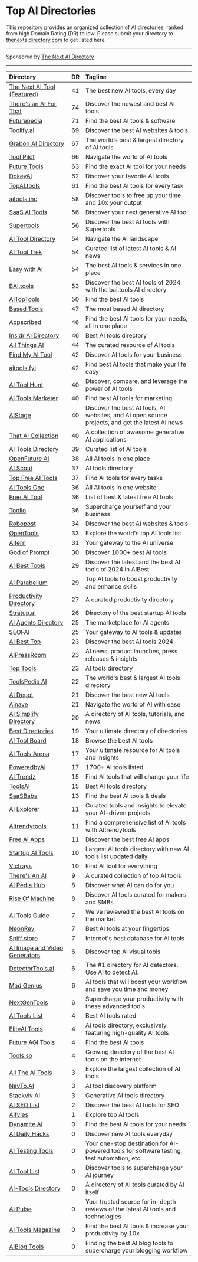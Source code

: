 # Top AI Directories

This repository provides an organized collection of AI directories, ranked from high Domain Rating (DR) to low. Please submit your directory to [thenextaidirectory.com](https://thenextaidirectory.com) to get listed here.

---

Sponsored by [The Next AI Directory](https://thenextaidirectory.com)

---

| Directory | DR | Tagline |
|:----------|:----------|:----------|
| [The Next AI Tool (Featured)](https://thenextaitool.com?ref=thenextaidirectory.com) | 41 | The best new AI tools, every day |
| [There's an AI For That](https://thenextaidirectory.com/go/theres-an-ai-for-that) | 74 | Discover the newest and best AI tools |
| [Futurepedia](https://thenextaidirectory.com/go/futurepedia) | 71 | Find the best AI tools & software |
| [Toolify.ai](https://thenextaidirectory.com/go/toolify-ai) | 69 | Discover the best AI websites & tools |
| [Grabon AI Directory](https://thenextaidirectory.com/go/grabon-ai-directory) | 67 | The world’s best & largest directory of AI tools |
| [Tool Pilot](https://thenextaidirectory.com/go/tool-pilot) | 66 | Navigate the world of AI tools |
| [Future Tools](https://thenextaidirectory.com/go/future-tools) | 63 | Find the exact AI tool for your needs |
| [DokeyAI](https://thenextaidirectory.com/go/dokeyai) | 62 | Discover your favorite AI tools |
| [TopAI.tools](https://thenextaidirectory.com/go/topai-tools) | 61 | Find the best AI tools for every task |
| [aitools.inc](https://thenextaidirectory.com/go/aitools-inc) | 58 | Discover tools to free up your time and 10x your output |
| [SaaS AI Tools](https://thenextaidirectory.com/go/saas-ai-tools) | 56 | Discover your next generative AI tool |
| [Supertools](https://thenextaidirectory.com/go/supertools) | 56 | Discover the best AI tools with Supertools |
| [AI Tool Directory](https://thenextaidirectory.com/go/ai-tool-directory) | 54 | Navigate the AI landscape |
| [AI Tool Trek](https://thenextaidirectory.com/go/ai-tool-trek) | 54 | Curated list of latest AI tools & AI news |
| [Easy with AI](https://thenextaidirectory.com/go/easy-with-ai) | 54 | The best AI tools & services in one place |
| [BAI.tools](https://thenextaidirectory.com/go/bai-tools) | 53 | Discover the best AI tools of 2024 with the bai.tools AI directory |
| [AITopTools](https://thenextaidirectory.com/go/aitoptools) | 50 | Find the best AI tools |
| [Based Tools](https://thenextaidirectory.com/go/based-tools) | 47 | The most based AI directory |
| [Appscribed](https://thenextaidirectory.com/go/appscribed) | 46 | Find the best AI tools for your needs, all in one place |
| [Insidr AI Directory](https://thenextaidirectory.com/go/insidr-ai-directory) | 46 | Best AI tools directory |
| [All Things AI](https://thenextaidirectory.com/go/all-things-ai) | 44 | The curated resource of AI tools |
| [Find My AI Tool](https://thenextaidirectory.com/go/find-my-ai-tool) | 42 | Discover AI tools for your business |
| [aitools.fyi](https://thenextaidirectory.com/go/aitools-fyi) | 42 | Find best AI tools that make your life easy |
| [AI Tool Hunt](https://thenextaidirectory.com/go/ai-tool-hunt) | 40 | Discover, compare, and leverage the power of AI tools |
| [AI Tools Marketer](https://thenextaidirectory.com/go/ai-tools-marketer) | 40 | Find best AI tools for marketing |
| [AIStage](https://thenextaidirectory.com/go/aistage) | 40 | Discover the best AI tools, AI websites, and AI open source projects, and get the latest AI news |
| [That AI Collection](https://thenextaidirectory.com/go/that-ai-collection) | 40 | A collection of awesome generative AI applications |
| [AI Tools Directory](https://thenextaidirectory.com/go/ai-tools-directory-2) | 39 | Curated list of AI tools |
| [OpenFuture AI](https://thenextaidirectory.com/go/openfuture-ai) | 38 | All AI tools in one place |
| [AI Scout](https://thenextaidirectory.com/go/ai-scout) | 37 | AI tools directory |
| [Top Free AI Tools](https://thenextaidirectory.com/go/top-free-ai-tools) | 37 | Find AI tools for every tasks |
| [AI Tools One](https://thenextaidirectory.com/go/ai-tools-one) | 36 | All AI tools in one website |
| [Free AI Tool](https://thenextaidirectory.com/go/free-ai-tool) | 36 | List of best & latest free AI tools |
| [Toolio](https://thenextaidirectory.com/go/toolio) | 36 | Supercharge yourself and your business |
| [Robopost](https://thenextaidirectory.com/go/robopost) | 34 | Discover the best AI websites & tools |
| [OpenTools](https://thenextaidirectory.com/go/opentools) | 33 | Explore the world's top AI tools list |
| [Altern](https://thenextaidirectory.com/go/altern) | 31 | Your gateway to the AI universe |
| [God of Prompt](https://thenextaidirectory.com/go/god-of-prompt) | 30 | Discover 1000+ best AI tools |
| [AI Best Tools](https://thenextaidirectory.com/go/ai-best-tools) | 29 | Discover the latest and the best AI tools of 2024 in AIBest |
| [AI Parabellum](https://thenextaidirectory.com/go/ai-parabellum) | 29 | Top AI tools to boost productivity and enhance skills |
| [Productivity Directory](https://thenextaidirectory.com/go/productivity-directory) | 27 | A curated productivity directory |
| [Stratup.ai](https://thenextaidirectory.com/go/stratup-ai) | 26 | Directory of the best startup AI tools |
| [AI Agents Directory](https://thenextaidirectory.com/go/ai-agents-directory) | 25 | The marketplace for AI agents |
| [SEOFAI](https://thenextaidirectory.com/go/seofai) | 25 | Your gateway to AI tools & updates |
| [AI Best Top](https://thenextaidirectory.com/go/ai-best-top) | 23 | Discover the best AI tools 2024 |
| [AIPressRoom](https://thenextaidirectory.com/go/aipressroom) | 23 | AI news, product launches, press releases & insights |
| [Top Tools](https://thenextaidirectory.com/go/top-tools) | 23 | AI tools directory |
| [ToolsPedia AI](https://thenextaidirectory.com/go/toolspedia-ai) | 22 | The world's best & largest AI tools directory |
| [AI Depot](https://thenextaidirectory.com/go/ai-depot) | 21 | Discover the best new AI tools |
| [Ainave](https://thenextaidirectory.com/go/ainave) | 21 | Navigate the world of AI with ease |
| [AI Simplify Directory](https://thenextaidirectory.com/go/ai-simplify-directory) | 20 | A directory of AI tools, tutorials, and news |
| [Best Directories](https://thenextaidirectory.com/go/best-directories) | 19 | Your ultimate directory of directories |
| [AI Tool Board](https://thenextaidirectory.com/go/ai-tool-board) | 18 | Browse the best AI tools |
| [AI Tools Arena](https://thenextaidirectory.com/go/ai-tools-arena) | 17 | Your ultimate resource for AI tools and insights |
| [PoweredbyAI](https://thenextaidirectory.com/go/poweredbyai) | 17 | 1700+ AI tools listed |
| [AI Trendz](https://thenextaidirectory.com/go/ai-trendz) | 15 | Find AI tools that will change your life |
| [ToolsAI](https://thenextaidirectory.com/go/toolsai) | 15 | Best AI tools directory |
| [SaaSBaba](https://thenextaidirectory.com/go/saasbaba) | 13 | Find the best AI tools & deals |
| [AI Explorer](https://thenextaidirectory.com/go/ai-explorer) | 11 | Curated tools and insights to elevate your AI-driven projects |
| [AItrendytools](https://thenextaidirectory.com/go/aitrendytools) | 11 | Find a comprehensive list of AI tools with AItrendytools |
| [Free AI Apps](https://thenextaidirectory.com/go/free-ai-apps) | 11 | Discover the best free AI apps |
| [Startup AI Tools](https://thenextaidirectory.com/go/startup-ai-tools) | 10 | Largest AI tools directory with new AI tools list updated daily |
| [Victrays](https://thenextaidirectory.com/go/victrays) | 10 | Find AI tool for everything |
| [There's An AI](https://thenextaidirectory.com/go/theres-an-ai) | 9 | A curated collection of top AI tools |
| [AI Pedia Hub](https://thenextaidirectory.com/go/ai-pedia-hub) | 8 | Discover what AI can do for you |
| [Rise Of Machine](https://thenextaidirectory.com/go/rise-of-machine) | 8 | Discover AI tools curated for makers and SMBs |
| [AI Tools Guide](https://thenextaidirectory.com/go/ai-tools-guide) | 7 | We've reviewed the best AI tools on the market |
| [NeonRev](https://thenextaidirectory.com/go/neonrev) | 7 | Best AI tools at your fingertips |
| [Spiff.store](https://thenextaidirectory.com/go/spiff-store) | 7 | Internet's best database for AI tools |
| [AI Image and Video Generators](https://thenextaidirectory.com/go/ai-image-and-video-generators) | 6 | Discover top AI visual tools |
| [DetectorTools.ai](https://thenextaidirectory.com/go/detectortools-ai) | 6 | The #1 directory for AI detectors. Use AI to detect AI. |
| [Mad Genius](https://thenextaidirectory.com/go/mad-genius) | 6 | AI tools that will boost your workflow and save you time and money |
| [NextGenTools](https://thenextaidirectory.com/go/nextgentools) | 6 | Supercharge your productivity with these advanced tools |
| [AI Tools List](https://thenextaidirectory.com/go/ai-tools-list) | 4 | Best AI tools rated |
| [EliteAI Tools](https://thenextaidirectory.com/go/eliteai-tools) | 4 | AI tools directory, exclusively featuring high-quality AI tools |
| [Future AGI Tools](https://thenextaidirectory.com/go/future-agi-tools) | 4 | Find the best AI tools |
| [Tools.so](https://thenextaidirectory.com/go/tools-so) | 4 | Growing directory of the best AI tools on the internet |
| [All The AI Tools](https://thenextaidirectory.com/go/all-the-ai-tools) | 3 | Explore the largest collection of AI tools |
| [NavTo.AI](https://thenextaidirectory.com/go/navto-ai) | 3 | AI tool discovery platform |
| [Stackviv AI](https://thenextaidirectory.com/go/stackviv-ai) | 3 | Generative AI tools directory  |
| [AI SEO List](https://thenextaidirectory.com/go/ai-seo-list) | 2 | Discover the best AI tools for SEO |
| [Aifyles](https://thenextaidirectory.com/go/aifyles) | 1 | Explore top AI tools |
| [Dynamite AI](https://thenextaidirectory.com/go/dynamite-ai) | 0 | Find the best AI tools for your needs |
| [AI Daily Hacks](https://thenextaidirectory.com/go/ai-daily-hacks) | 0 | Discover new AI tools everyday |
| [AI Testing Tools](https://thenextaidirectory.com/go/ai-testing-tools) | 0 | Your one-stop destination for AI-powered tools for software testing, test automation, etc. |
| [AI Tool List](https://thenextaidirectory.com/go/ai-tool-list) | 0 | Discover tools to supercharge your AI journey |
| [AI-Tools Directory](https://thenextaidirectory.com/go/ai-tools-directory) | 0 | A directory of AI tools curated by AI itself |
| [AI Pulse](https://thenextaidirectory.com/go/ai-pulse) | 0 | Your trusted source for in-depth reviews of the latest AI tools and technologies |
| [AI Tools Magazine](https://thenextaidirectory.com/go/ai-tools-magazine) | 0 | Find the best AI tools & increase your productivity by 10x |
| [AIBlog.Tools](https://thenextaidirectory.com/go/aiblog-tools) | 0 | Finding the best AI blog tools to supercharge your blogging workflow |

